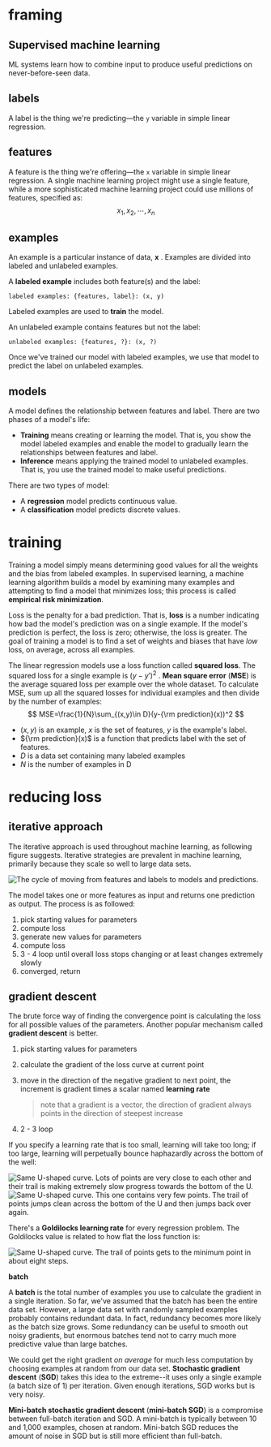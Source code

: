 # framing

## Supervised machine learning

ML systems learn how to combine input to produce useful predictions on never-before-seen data.

## labels

A label is the thing we're predicting—the `y` variable in simple linear regression.

## features

A feature is the thing we're offering—the `x` variable in simple linear regression. A single machine learning project might use a single feature, while a more sophisticated machine learning project could use millions of features, specified as:
$$
x_1,x_2,\cdots,x_n
$$

## examples

An example is a particular instance of data, $\boldsymbol x$ . Examples are divided into labeled and unlabeled examples.

A **labeled example** includes both feature(s) and the label: 

```
labeled examples: {features, label}: (x, y)
```

Labeled examples are used to **train** the model.

An unlabeled example contains features but not the label:

```
unlabeled examples: {features, ?}: (x, ?)
```

Once we've trained our model with labeled examples, we use that model to predict the label on unlabeled examples.

## models

A model defines the relationship between features and label. There are two phases of a model's life: 

+ **Training** means creating or learning the model. That is, you show the model labeled examples and enable the model to gradually learn the relationships between features and label.
+ **Inference** means applying the trained model to unlabeled examples. That is, you use the trained model to make useful predictions.

There are two types of model: 

+ A **regression** model predicts continuous value.
+ A **classification** model predicts discrete values.

# training

Training a model simply means determining good values for all the weights and the bias from labeled examples. In supervised learning, a machine learning algorithm builds a model by examining many examples and attempting to find a model that minimizes loss; this process is called **empirical risk minimization**.

Loss is the penalty for a bad prediction. That is, **loss** is a number indicating how bad the model's prediction was on a single example. If the model's prediction is perfect, the loss is zero; otherwise, the loss is greater. The goal of training a model is to find a set of weights and biases that have *low* loss, on average, across all examples.

The linear regression models use a loss function called **squared loss**. The squared loss for a single example is $(y-y')^2$ . **Mean square error** (**MSE**) is the average squared loss per example over the whole dataset. To calculate MSE, sum up all the squared losses for individual examples and then divide by the number of examples:
$$
MSE=\frac{1}{N}\sum_{(x,y)\in D}(y-{\rm prediction}(x))^2
$$

+ $(x,y)$ is an example, $x$ is the set of features, $y$ is the example's label.
+ ${\rm prediction}(x)$ is a function that predicts label with the set of features.
+ $D$ is a data set containing many labeled examples
+ $N$ is the number of examples in D

# reducing loss

## iterative approach

The iterative approach is used throughout machine learning, as following figure suggests. Iterative strategies are prevalent in machine learning, primarily because they scale so well to large data sets.

![The cycle of moving from features and labels to models and predictions.](https://developers.google.com/machine-learning/crash-course/images/GradientDescentDiagram.svg)

The model takes one or more features as input and returns one prediction as output.  The process is as followed: 

1. pick starting values for parameters
2. compute loss
3. generate new values for parameters
4. compute loss
5. 3 - 4 loop until overall loss stops changing or at least changes extremely slowly
6. converged, return

## gradient descent

The brute force way of finding the convergence point is calculating the loss for all possible values of the parameters. Another popular mechanism called **gradient descent** is better.

1. pick starting values for parameters

2. calculate the gradient of the loss curve at current point

3. move in the direction of the negative gradient to next point, the increment is gradient times a scalar named **learning rate**

   > note that a gradient is a vector, the direction of gradient always points in the direction of steepest increase

4. 2 - 3 loop

If you specify a learning rate that is too small, learning will take too long; if too large, learning will perpetually bounce haphazardly across the bottom of the well:

![Same U-shaped curve. Lots of points are very close to each other and their trail is making extremely slow progress towards the bottom of the U.](https://developers.google.com/machine-learning/crash-course/images/LearningRateTooSmall.svg)![Same U-shaped curve. This one contains very few points. The trail of points jumps clean across the bottom of the U and then jumps back over again.](https://developers.google.com/machine-learning/crash-course/images/LearningRateTooLarge.svg)

There's a **Goldilocks learning rate** for every regression problem. The Goldilocks value is related to how flat the loss function is:

![Same U-shaped curve. The trail of points gets to the minimum point in about eight steps.](https://developers.google.com/machine-learning/crash-course/images/LearningRateJustRight.svg)

**batch**

A **batch** is the total number of examples you use to calculate the gradient in a single iteration. So far, we've assumed that the batch has been the entire data set. However, a large data set with randomly sampled examples probably contains redundant data. In fact, redundancy becomes more likely as the batch size grows. Some redundancy can be useful to smooth out noisy gradients, but enormous batches tend not to carry much more predictive value than large batches.

We could get the right gradient *on average* for much less computation by choosing examples at random from our data set. **Stochastic gradient descent** (**SGD**) takes this idea to the extreme--it uses only a single example (a batch size of 1) per iteration. Given enough iterations, SGD works but is very noisy.

**Mini-batch stochastic gradient descent** (**mini-batch SGD**) is a compromise between full-batch iteration and SGD. A mini-batch is typically between 10 and 1,000 examples, chosen at random. Mini-batch SGD reduces the amount of noise in SGD but is still more efficient than full-batch.